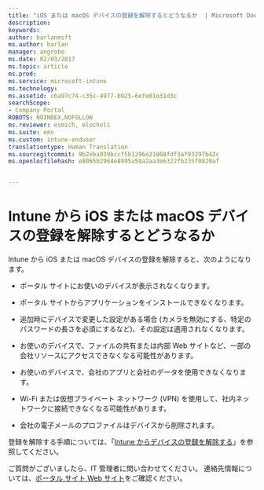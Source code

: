 ```yaml
---
title: "iOS または macOS デバイスの登録を解除するとどうなるか  | Microsoft Docs"
description: 
keywords: 
author: barlanmsft
ms.author: barlan
manager: angrobe
ms.date: 02/03/2017
ms.topic: article
ms.prod: 
ms.service: microsoft-intune
ms.technology: 
ms.assetid: c6a97c74-c35c-4977-b925-6efe01e31d3c
searchScope:
- Company Portal
ROBOTS: NOINDEX,NOFOLLOW
ms.reviewer: esmich, elocholi
ms.suite: ems
ms.custom: intune-enduser
translationtype: Human Translation
ms.sourcegitcommit: 9b2eba939bccf5b1296e21868fdf3af93297b42c
ms.openlocfilehash: e8065b2964e8995a58a2aa3e6322fb235f0829af


---
```



# <a name="what-happens-if-you-unenroll-your-ios-or-macos-device-from-intune"></a>Intune から iOS または macOS デバイスの登録を解除するとどうなるか

Intune から iOS または macOS デバイスの登録を解除すると、次のようになります。

-   ポータル サイトにお使いのデバイスが表示されなくなります。

-   ポータル サイトからアプリケーションをインストールできなくなります。

-   追加時にデバイスで変更した設定がある場合 (カメラを無効にする、特定のパスワードの長さを必須にするなど)、その設定は適用されなくなります。

-   お使いのデバイスで、ファイルの共有または内部 Web サイトなど、一部の会社リソースにアクセスできなくなる可能性があります。

-   お使いのデバイスで、会社のアプリと会社のデータを使用できなくなります。

-   Wi-Fi または仮想プライベート ネットワーク (VPN) を使用して、社内ネットワークに接続できなくなる可能性があります。

-   会社の電子メールのプロファイルはデバイスから削除されます。

登録を解除する手順については、「[Intune からデバイスの登録を解除する](unenroll-your-device-from-intune-ios.md)」を参照してください。

ご質問がございましたら、IT 管理者に問い合わせてください。 連絡先情報については、[ポータル サイト Web サイト](http://portal.manage.microsoft.com)をご確認ください。



<!--HONumber=Feb17_HO1-->


